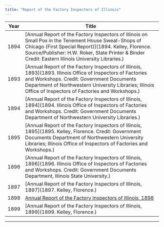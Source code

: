 ```yaml
---
title: "Report of the Factory Inspectors of Illinois"
---
```

Year | Title
--- | ---
1894 | [Annual Report of the Factory Inspectors of Illinois on Small Pox in the Tenement House Sweat-Shops of Chicago (First Special Report)](1894. Kelley, Florence. Source/Publisher: H.W. Roker, State Printer & Binder Credit: Eastern Illinois University Libraries.)
1893 | [Annual Report of the Factory Inspectors of Illinois, 1893](1893. Illinois Office of Inspectors of Factories and Workshops. Credit: Government Documents Department of Northwestern University Libraries; Illinois Office of Inspectors of Factories and Workshops.)
1894 | [Annual Report of the Factory Inspectors of Illinois, 1894](1894. Illinois Office of Inspectors of Factories and Workshops. Credit: Government Documents Department of Northwestern University Libraries.)
1895 | [Annual Report of the Factory Inspectors of Illinois, 1895](1895. Kelley, Florence. Credit: Government Documents Department of Northwestern University Libraries; Illinois Office of Inspectors of Factories and Workshops.)
1896 | [Annual Report of the Factory Inspectors of Illinois, 1896](1896. Illinois Office of Inspectors of Factories and Workshops. Credit: Government Documents Department, Illinois State University.)
1897 | [Annual Report of the Factory Inspectors of Illinois, 1897](1897. Kelley, Florence.)
1898 | [Annual Report of the Factory Inspectors of Illinois, 1898](1898.)
1899 | [Annual Report of the Factory Inspectors of Illinois, 1899](1899. Kelley, Florence.)

---
